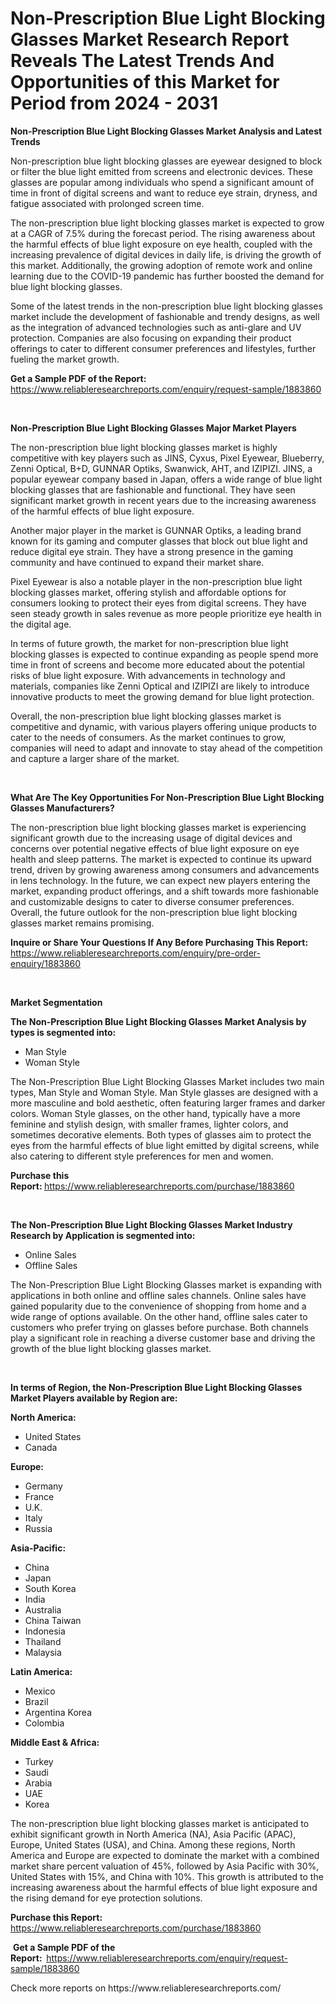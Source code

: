 <p><h1>Non-Prescription Blue Light Blocking Glasses Market Research Report Reveals The Latest Trends And Opportunities of this Market for Period from 2024 - 2031</h1></p><p><strong>Non-Prescription Blue Light Blocking Glasses Market Analysis and Latest Trends</strong></p>
<p><p>Non-prescription blue light blocking glasses are eyewear designed to block or filter the blue light emitted from screens and electronic devices. These glasses are popular among individuals who spend a significant amount of time in front of digital screens and want to reduce eye strain, dryness, and fatigue associated with prolonged screen time.</p><p>The non-prescription blue light blocking glasses market is expected to grow at a CAGR of 7.5% during the forecast period. The rising awareness about the harmful effects of blue light exposure on eye health, coupled with the increasing prevalence of digital devices in daily life, is driving the growth of this market. Additionally, the growing adoption of remote work and online learning due to the COVID-19 pandemic has further boosted the demand for blue light blocking glasses.</p><p>Some of the latest trends in the non-prescription blue light blocking glasses market include the development of fashionable and trendy designs, as well as the integration of advanced technologies such as anti-glare and UV protection. Companies are also focusing on expanding their product offerings to cater to different consumer preferences and lifestyles, further fueling the market growth.</p></p>
<p><strong>Get a Sample PDF of the Report:&nbsp;</strong> <a href="https://www.reliableresearchreports.com/enquiry/request-sample/1883860">https://www.reliableresearchreports.com/enquiry/request-sample/1883860</a></p>
<p>&nbsp;</p>
<p><strong>Non-Prescription Blue Light Blocking Glasses Major Market Players</strong></p>
<p><p>The non-prescription blue light blocking glasses market is highly competitive with key players such as JINS, Cyxus, Pixel Eyewear, Blueberry, Zenni Optical, B+D, GUNNAR Optiks, Swanwick, AHT, and IZIPIZI. JINS, a popular eyewear company based in Japan, offers a wide range of blue light blocking glasses that are fashionable and functional. They have seen significant market growth in recent years due to the increasing awareness of the harmful effects of blue light exposure.</p><p>Another major player in the market is GUNNAR Optiks, a leading brand known for its gaming and computer glasses that block out blue light and reduce digital eye strain. They have a strong presence in the gaming community and have continued to expand their market share.</p><p>Pixel Eyewear is also a notable player in the non-prescription blue light blocking glasses market, offering stylish and affordable options for consumers looking to protect their eyes from digital screens. They have seen steady growth in sales revenue as more people prioritize eye health in the digital age.</p><p>In terms of future growth, the market for non-prescription blue light blocking glasses is expected to continue expanding as people spend more time in front of screens and become more educated about the potential risks of blue light exposure. With advancements in technology and materials, companies like Zenni Optical and IZIPIZI are likely to introduce innovative products to meet the growing demand for blue light protection.</p><p>Overall, the non-prescription blue light blocking glasses market is competitive and dynamic, with various players offering unique products to cater to the needs of consumers. As the market continues to grow, companies will need to adapt and innovate to stay ahead of the competition and capture a larger share of the market.</p></p>
<p>&nbsp;</p>
<p><strong>What Are The Key Opportunities For Non-Prescription Blue Light Blocking Glasses Manufacturers?</strong></p>
<p><p>The non-prescription blue light blocking glasses market is experiencing significant growth due to the increasing usage of digital devices and concerns over potential negative effects of blue light exposure on eye health and sleep patterns. The market is expected to continue its upward trend, driven by growing awareness among consumers and advancements in lens technology. In the future, we can expect new players entering the market, expanding product offerings, and a shift towards more fashionable and customizable designs to cater to diverse consumer preferences. Overall, the future outlook for the non-prescription blue light blocking glasses market remains promising.</p></p>
<p><strong>Inquire or Share Your Questions If Any Before Purchasing This Report:</strong> <a href="https://www.reliableresearchreports.com/enquiry/pre-order-enquiry/1883860">https://www.reliableresearchreports.com/enquiry/pre-order-enquiry/1883860</a></p>
<p>&nbsp;</p>
<p><strong>Market Segmentation</strong></p>
<p><strong>The Non-Prescription Blue Light Blocking Glasses Market Analysis by types is segmented into:</strong></p>
<p><ul><li>Man Style</li><li>Woman Style</li></ul></p>
<p><p>The Non-Prescription Blue Light Blocking Glasses Market includes two main types, Man Style and Woman Style. Man Style glasses are designed with a more masculine and bold aesthetic, often featuring larger frames and darker colors. Woman Style glasses, on the other hand, typically have a more feminine and stylish design, with smaller frames, lighter colors, and sometimes decorative elements. Both types of glasses aim to protect the eyes from the harmful effects of blue light emitted by digital screens, while also catering to different style preferences for men and women.</p></p>
<p><strong>Purchase this Report:&nbsp;</strong><a href="https://www.reliableresearchreports.com/purchase/1883860">https://www.reliableresearchreports.com/purchase/1883860</a></p>
<p>&nbsp;</p>
<p><strong>The Non-Prescription Blue Light Blocking Glasses Market Industry Research by Application is segmented into:</strong></p>
<p><ul><li>Online Sales</li><li>Offline Sales</li></ul></p>
<p><p>The Non-Prescription Blue Light Blocking Glasses market is expanding with applications in both online and offline sales channels. Online sales have gained popularity due to the convenience of shopping from home and a wide range of options available. On the other hand, offline sales cater to customers who prefer trying on glasses before purchase. Both channels play a significant role in reaching a diverse customer base and driving the growth of the blue light blocking glasses market.</p></p>
<p>&nbsp;</p>
<p><strong>In terms of Region, the Non-Prescription Blue Light Blocking Glasses Market Players available by Region are:</strong></p>
<p>
    <p> <strong> North America: </strong>
        <ul>
            <li>United States</li>
            <li>Canada</li>
        </ul>
        </p> 
    <p> <strong> Europe: </strong>
        <ul>
            <li>Germany</li>
            <li>France</li>
            <li>U.K.</li>
            <li>Italy</li>
            <li>Russia</li>
        </ul>
        </p> 
    <p> <strong> Asia-Pacific: </strong>
        <ul>
            <li>China</li>
            <li>Japan</li>
            <li>South Korea</li>
            <li>India</li>
            <li>Australia</li>
            <li>China Taiwan</li>
            <li>Indonesia</li>
            <li>Thailand</li>
            <li>Malaysia</li>
        </ul>
        </p> 
    <p> <strong> Latin America: </strong>
        <ul>
            <li>Mexico</li>
            <li>Brazil</li>
            <li>Argentina Korea</li>
            <li>Colombia</li>
        </ul>
        </p> 
    <p> <strong> Middle East & Africa: </strong>
        <ul>
            <li>Turkey</li>
            <li>Saudi</li>
            <li>Arabia</li>
            <li>UAE</li>
            <li>Korea</li>
        </ul>
    </p>
    </p>
<p><p>The non-prescription blue light blocking glasses market is anticipated to exhibit significant growth in North America (NA), Asia Pacific (APAC), Europe, United States (USA), and China. Among these regions, North America and Europe are expected to dominate the market with a combined market share percent valuation of 45%, followed by Asia Pacific with 30%, United States with 15%, and China with 10%. This growth is attributed to the increasing awareness about the harmful effects of blue light exposure and the rising demand for eye protection solutions.</p></p>
<p><strong>Purchase this Report: </strong><a href="https://www.reliableresearchreports.com/purchase/1883860">https://www.reliableresearchreports.com/purchase/1883860</a></p>
<p>&nbsp;<strong>Get a Sample PDF of the Report:&nbsp;&nbsp;</strong><a href="https://www.reliableresearchreports.com/enquiry/request-sample/1883860">https://www.reliableresearchreports.com/enquiry/request-sample/1883860</a></p>
<p><strong></strong></p>
<p>Check more reports on https://www.reliableresearchreports.com/</p>